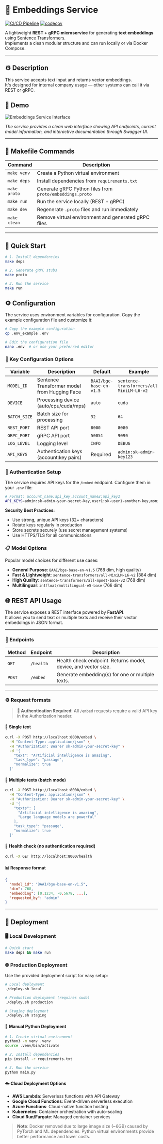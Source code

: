 # 🧠 Embeddings Service

[![CI/CD Pipeline](https://github.com/vitosgeen/embeddings-generator/actions/workflows/ci-cd.yml/badge.svg)](https://github.com/vitosgeen/embeddings-generator/actions/workflows/ci-cd.yml)
[![codecov](https://codecov.io/gh/vitosgeen/embeddings-generator/branch/main/graph/badge.svg)](https://codecov.io/gh/vitosgeen/embeddings-generator)

A lightweight **REST + gRPC microservice** for generating **text embeddings** using [Sentence Transformers](https://www.sbert.net/).  
Implements a clean modular structure and can run locally or via Docker Compose.

---

## ⚙️ Description

This service accepts text input and returns vector embeddings.  
It's designed for internal company usage — other systems can call it via REST or gRPC.

## 🎯 Demo

![Embeddings Service Interface](./assets/demo-interface.png)

*The service provides a clean web interface showing API endpoints, current model information, and interactive documentation through Swagger UI.*

---

## 🧰 Makefile Commands

| Command | Description |
|----------|--------------|
| `make venv` | Create a Python virtual environment |
| `make deps` | Install dependencies from `requirements.txt` |
| `make proto` | Generate gRPC Python files from `proto/embeddings.proto` |
| `make run` | Run the service locally (REST + gRPC) |
| `make dev` | Regenerate `.proto` files and run immediately |
| `make clean` | Remove virtual environment and generated gRPC files |

---

## 🚀 Quick Start

```bash
# 1. Install dependencies
make deps

# 2. Generate gRPC stubs
make proto

# 3. Run the service
make run
```

## ⚙️ Configuration

The service uses environment variables for configuration. Copy the example configuration file and customize it:

```bash
# Copy the example configuration
cp .env_example .env

# Edit the configuration file
nano .env  # or use your preferred editor
```

### 🔧 Key Configuration Options

| Variable | Description | Default | Example |
|----------|-------------|---------|---------|
| `MODEL_ID` | Sentence Transformer model from Hugging Face | `BAAI/bge-base-en-v1.5` | `sentence-transformers/all-MiniLM-L6-v2` |
| `DEVICE` | Processing device (auto/cpu/cuda/mps) | `auto` | `cuda` |
| `BATCH_SIZE` | Batch size for processing | `32` | `64` |
| `REST_PORT` | REST API port | `8000` | `8080` |
| `GRPC_PORT` | gRPC API port | `50051` | `9090` |
| `LOG_LEVEL` | Logging level | `INFO` | `DEBUG` |
| `API_KEYS` | Authentication keys (account:key pairs) | Required | `admin:sk-admin-key123` |

### 🔐 Authentication Setup

The service requires API keys for the `/embed` endpoint. Configure them in your `.env` file:

```bash
# Format: account_name:api_key,account_name2:api_key2
API_KEYS=admin:sk-admin-your-secret-key,user1:sk-user1-another-key,monitoring:sk-monitor-key
```

**Security Best Practices:**
- Use strong, unique API keys (32+ characters)
- Rotate keys regularly in production
- Store secrets securely (use secret management systems)
- Use HTTPS/TLS for all communications

### 📋 Model Options

Popular model choices for different use cases:

- **General Purpose**: `BAAI/bge-base-en-v1.5` (768 dim, high quality)
- **Fast & Lightweight**: `sentence-transformers/all-MiniLM-L6-v2` (384 dim)
- **High Quality**: `sentence-transformers/all-mpnet-base-v2` (768 dim)
- **Multilingual**: `intfloat/multilingual-e5-base` (768 dim)


## 🌐 REST API Usage

The service exposes a REST interface powered by **FastAPI**.  
It allows you to send text or multiple texts and receive their vector embeddings in JSON format.

---

### 🧠 Endpoints

| Method | Endpoint | Description |
|--------|-----------|--------------|
| `GET`  | `/health` | Health check endpoint. Returns model, device, and vector size. |
| `POST` | `/embed`  | Generate embedding(s) for one or multiple texts. |

---

### ⚙️ Request formats

> **🔐 Authentication Required**: All `/embed` requests require a valid API key in the Authorization header.

#### 🔹 Single text

```bash
curl -X POST http://localhost:8000/embed \
  -H "Content-Type: application/json" \
  -H "Authorization: Bearer sk-admin-your-secret-key" \
  -d '{
    "text": "Artificial intelligence is amazing",
    "task_type": "passage",
    "normalize": true
  }'
```

#### 🔹 Multiple texts (batch mode)

```bash
curl -X POST http://localhost:8000/embed \
  -H "Content-Type: application/json" \
  -H "Authorization: Bearer sk-admin-your-secret-key" \
  -d '{
    "texts": [
      "Artificial intelligence is amazing",
      "Large language models are powerful"
    ],
    "task_type": "passage",
    "normalize": true
  }'
```

#### 🔹 Health check (no authentication required)

```bash
curl -X GET http://localhost:8000/health
```

#### 📊 Response format

```json
{
  "model_id": "BAAI/bge-base-en-v1.5",
  "dim": 768,
  "embedding": [0.1234, -0.5678, ...],
  "requested_by": "admin"
}
```

---

## 🚀 Deployment

### 🖥️ Local Development
```bash
# Quick start
make deps && make run
```

### 🌐 Production Deployment

Use the provided deployment script for easy setup:

```bash
# Local deployment
./deploy.sh local

# Production deployment (requires sudo)
./deploy.sh production

# Staging deployment
./deploy.sh staging
```

#### 🐍 Manual Python Deployment
```bash
# 1. Create virtual environment
python3 -m venv .venv
source .venv/bin/activate

# 2. Install dependencies
pip install -r requirements.txt

# 3. Run the service
python main.py
```

#### ☁️ Cloud Deployment Options
- **AWS Lambda**: Serverless functions with API Gateway
- **Google Cloud Functions**: Event-driven serverless execution
- **Azure Functions**: Cloud-native function hosting
- **Kubernetes**: Container orchestration with auto-scaling
- **Cloud Run/Fargate**: Managed container services

> **Note**: Docker removed due to large image size (~6GB) caused by PyTorch and ML dependencies. Python virtual environments provide better performance and lower costs.

